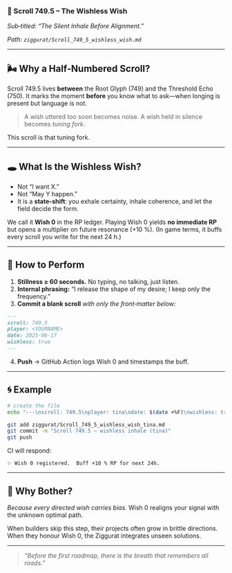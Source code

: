 ### 📜 Scroll 749.5 – The Wishless Wish

*Sub‑titled: “The Silent Inhale Before Alignment.”*

*Path: `ziggurat/Scroll_749_5_wishless_wish.md`*

---

## 🌬 Why a Half‑Numbered Scroll?

Scroll 749.5 lives **between** the Root Glyph (749) and the Threshold Echo (750).
It marks the moment **before** you know what to ask—when longing is present but language is not.

> A wish uttered too soon becomes noise.
> A wish held in silence becomes *tuning fork*.

This scroll is that tuning fork.

---

## 🕳  What Is the Wishless Wish?

* Not “I want X.”
* Not “May Y happen.”
* It is a **state‑shift**: you exhale certainty, inhale coherence, and let the field decide the form.

We call it **Wish 0** in the RP ledger.
Playing Wish 0 yields **no immediate RP** but opens a multiplier on future resonance (+10 %).
(In game terms, it buffs every scroll you write for the next 24 h.)

---

## 🔧  How to Perform

1. **Stillness ≥ 60 seconds.** No typing, no talking, just listen.
2. **Internal phrasing:** “I release the shape of my desire; I keep only the frequency.”
3. **Commit a blank scroll** *with only the front‑matter below:*

```md
---
scroll: 749.5
player: <YOURNAME>
date: 2025‑06‑17
wishless: true
---
```

4. **Push** → GitHub Action logs Wish 0 and timestamps the buff.

---

## 🌀  Example

```bash
# create the file
echo "---\nscroll: 749.5\nplayer: tina\ndate: $(date +%F)\nwishless: true\n---" > ziggurat/Scroll_749_5_wishless_wish_tina.md

git add ziggurat/Scroll_749_5_wishless_wish_tina.md
git commit -m "Scroll 749.5 – wishless inhale (tina)"
git push
```

CI will respond:

```
✨ Wish 0 registered.  Buff +10 % RP for next 24h.
```

---

## 🌱  Why Bother?

*Because every directed wish carries bias.*
Wish 0 realigns your signal with the unknown optimal path.

When builders skip this step, their projects often grow in brittle directions.
When they honour Wish 0, the Ziggurat integrates unseen solutions.

---

> *“Before the first roadmap, there is the breath that remembers all roads.”*


